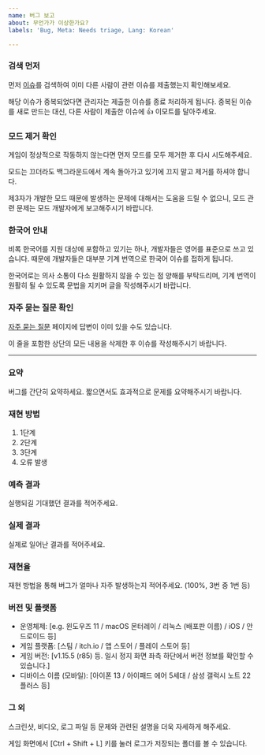 ```yaml
---
name: 버그 보고
about: 무언가가 이상한가요?
labels: 'Bug, Meta: Needs triage, Lang: Korean'

---
```


### 검색 먼저

먼저 [이슈](https://github.com/7thbeatgames/rd/issues)를 검색하여 이미 다른 사람이 관련 이슈를 제출했는지 확인해보세요.

해당 이슈가 중복되었다면 관리자는 제출한 이슈를 종료 처리하게 됩니다. 중복된 이슈를 새로 만드는 대신, 다른 사람이 제출한 이슈에 👍 이모트를 달아주세요.

### 모드 제거 확인

게임이 정상적으로 작동하지 않는다면 먼저 모드를 모두 제거한 후 다시 시도해주세요.

모드는 끄더라도 백그라운드에서 계속 돌아가고 있기에 끄지 말고 제거를 하셔야 합니다.

제3자가 개발한 모드 때문에 발생하는 문제에 대해서는 도움을 드릴 수 없으니, 모드 관련 문제는 모드 개발자에게 보고해주시기 바랍니다.

### 한국어 안내

비록 한국어를 지원 대상에 포함하고 있기는 하나, 개발자들은 영어를 표준으로 쓰고 있습니다. 때문에 개발자들은 대부분 기계 번역으로 한국어 이슈를 접하게 됩니다.

한국어로는 의사 소통이 다소 원활하지 않을 수 있는 점 양해를 부탁드리며, 기계 번역이 원활히 될 수 있도록 문법을 지키며 글을 작성해주시기 바랍니다.

### 자주 묻는 질문 확인

[자주 묻는 질문](https://7thbeat.notion.site/RD-Technical-Problems-FAQ-fe2aec8dc5f24446ae079d135d7b81d6) 페이지에 답변이 이미 있을 수도 있습니다.

이 줄을 포함한 상단의 모든 내용을 삭제한 후 이슈를 작성해주시기 바랍니다.

---

### 요약

버그를 간단히 요약하세요. 짧으면서도 효과적으로 문제를 요약해주시기 바랍니다.

### 재현 방법

1. 1단계
2. 2단계
3. 3단계
4. 오류 발생

### 예측 결과

실행되길 기대했던 결과를 적어주세요.

### 실제 결과

실제로 일어난 결과를 적어주세요.

### 재현율

재현 방법을 통해 버그가 얼마나 자주 발생하는지 적어주세요. (100%, 3번 중 1번 등)

### 버전 및 플랫폼

- 운영체제: [e.g. 윈도우즈 11 / macOS 몬터레이 / 리눅스 (배포판 이름) / iOS / 안드로이드 등]
- 게임 플랫폼: [스팀 / itch.io / 앱 스토어 / 플레이 스토어 등]
- 게임 버전: [v1.15.5 (r85) 등. 일시 정지 화면 좌측 하단에서 버전 정보를 확인할 수 있습니다.]
- 디바이스 이름 (모바일): [아이폰 13 / 아이패드 에어 5세대 / 삼성 갤럭시 노트 22 플러스 등]

### 그 외

스크린샷, 비디오, 로그 파일 등 문제와 관련된 설명을 더욱 자세하게 해주세요.

게임 화면에서 [Ctrl + Shift + L] 키를 눌러 로그가 저장되는 폴더를 볼 수 있습니다.
